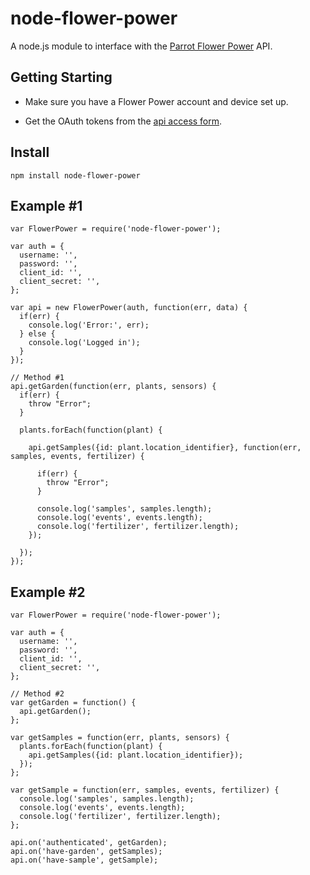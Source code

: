 node-flower-power
=======================

A node.js module to interface with the [Parrot Flower Power](http://www.parrot.com/flowerpower/) API.

Getting Starting
---------------

- Make sure you have a Flower Power account and device set up.

- Get the OAuth tokens from the [api access form](https://apiflowerpower.parrot.com/api_access/signup).

Install
-------

    npm install node-flower-power

Example #1
---

    var FlowerPower = require('node-flower-power');

    var auth = {
      username: '',
      password: '',
      client_id: '',
      client_secret: '',
    };

    var api = new FlowerPower(auth, function(err, data) {
      if(err) {
        console.log('Error:', err);
      } else {
        console.log('Logged in');
      }
    });

    // Method #1
    api.getGarden(function(err, plants, sensors) {
      if(err) {
        throw "Error";
      }

      plants.forEach(function(plant) {

        api.getSamples({id: plant.location_identifier}, function(err, samples, events, fertilizer) {

          if(err) {
            throw "Error";
          }

          console.log('samples', samples.length);
          console.log('events', events.length);
          console.log('fertilizer', fertilizer.length);
        });

      });
    });


Example #2
---

    var FlowerPower = require('node-flower-power');

    var auth = {
      username: '',
      password: '',
      client_id: '',
      client_secret: '',
    };

    // Method #2
    var getGarden = function() {
      api.getGarden();
    };

    var getSamples = function(err, plants, sensors) {
      plants.forEach(function(plant) {
        api.getSamples({id: plant.location_identifier});
      });
    };

    var getSample = function(err, samples, events, fertilizer) {
      console.log('samples', samples.length);
      console.log('events', events.length);
      console.log('fertilizer', fertilizer.length);
    };

    api.on('authenticated', getGarden);
    api.on('have-garden', getSamples);
    api.on('have-sample', getSample);
